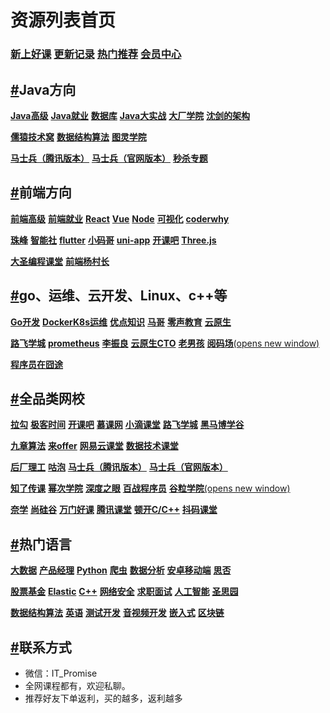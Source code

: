 # 资源列表首页

### [**新上好课**](https://www.itpromise.cloud/list/xshk.html) [**更新记录**](https://www.itpromise.cloud/list/gxjl.html) [**热门推荐**](https://www.itpromise.cloud/list/rmtj.html) [**会员中心**](https://www.itpromise.cloud/list/vip.html)

## [#](https://www.itpromise.cloud/#java方向)**Java方向**

[**Java高级**](https://www.itpromise.cloud/list/JavaGJ.html) [**Java就业**](https://www.itpromise.cloud/list/JavaJY.html) [**数据库**](https://www.itpromise.cloud/list/mySql.html) [**Java大实战**](https://www.itpromise.cloud/list/JavaDSZ.html) [**大厂学院**](https://www.itpromise.cloud/list/dcxy.html) [**沈剑的架构**](https://www.itpromise.cloud/list/sjjgs.html)

[**儒猿技术窝**](https://www.itpromise.cloud/list/ryjsw.html) [**数据结构算法**](https://www.itpromise.cloud/list/sjjgsf.html) [**图灵学院**](https://www.itpromise.cloud/list/tuling.html)

[**马士兵（腾讯版本）**](https://www.itpromise.cloud/list/mashibing.html) [**马士兵（官网版本）**](https://www.itpromise.cloud/list/mashibingGW.html) [**秒杀专题**](https://www.itpromise.cloud/list/mszt.html)

## [#](https://www.itpromise.cloud/#前端方向)**前端方向**

[**前端高级**](https://www.itpromise.cloud/list/qianduanGJ.html) [**前端就业**](https://www.itpromise.cloud/list/qianduanJY.html) [**React**](https://www.itpromise.cloud/list/React.html) [**Vue**](https://www.itpromise.cloud/list/Vue.html) [**Node**](https://www.itpromise.cloud/list/Node.html) [**可视化**](https://www.itpromise.cloud/list/ksh.html) [**coderwhy**](https://www.itpromise.cloud/list/coderwhy.html)

[**珠峰**](https://www.itpromise.cloud/list/zhufeng.html) [**智能社**](https://www.itpromise.cloud/list/zns.html) [**flutter**](https://www.itpromise.cloud/list/flutter.html) [**小码哥**](https://www.itpromise.cloud/list/xiaomage.html) [**uni-app**](https://www.itpromise.cloud/list/uni-app.html) [**开课吧**](https://www.itpromise.cloud/list/kaikeba.html) [**Three.js**](https://www.itpromise.cloud/list/three.js.html)

[**大圣编程课堂**](https://www.itpromise.cloud/list/dasheng.html) [**前端杨村长**](https://www.itpromise.cloud/list/yangcunzhang.html)

## [#](https://www.itpromise.cloud/#go、运维、云开发、linux、c-等)**go、运维、云开发、Linux、c++等**

[**Go开发**](https://www.itpromise.cloud/list/Go.html) [**DockerK8s运维**](https://www.itpromise.cloud/list/DockerK8s.html) [**优点知识**](https://www.itpromise.cloud/list/youdian.html) [**马哥**](https://www.itpromise.cloud/list/mage.html) [**零声教育**](https://www.itpromise.cloud/list/lsjy.html) [**云原生**](https://www.itpromise.cloud/list/yunyuanssheng.html)

[**路飞学城**](https://www.itpromise.cloud/list/lufei.html) [**prometheus**](https://www.itpromise.cloud/list/prometheus.html) [**李振良**](https://www.itpromise.cloud/list/lizhenlaing.html) [**云原生CTO**](https://www.itpromise.cloud/list/yysCTO.html) [**老男孩**](https://www.itpromise.cloud/list/laonanhai.html) [**阅码场**(opens new window)](https://shop.yomocode.com/)

[**程序员在囧途**](https://www.itpromise.cloud/list/cxyzjt.html)

## [#](https://www.itpromise.cloud/#全品类网校)**全品类网校**

[**拉勾**](https://www.itpromise.cloud/list/lagou.html) [**极客时间**](https://www.itpromise.cloud/list/jksj.html) [**开课吧**](https://www.itpromise.cloud/list/kaikeba.html) [**慕课网**](https://www.itpromise.cloud/list/imooc.html) [**小滴课堂**](https://www.itpromise.cloud/list/xdkt.html) [**路飞学城**](https://www.itpromise.cloud/list/lufei.html) [**黑马博学谷**](https://www.itpromise.cloud/list/hmbxg.html)

[**九章算法**](https://www.itpromise.cloud/list/jiuzhang.html) [**来offer**](https://www.itpromise.cloud/list/Loffer.html) [**网易云课堂**](https://www.itpromise.cloud/list/wangyi.html) [**数据技术课堂**](https://www.itpromise.cloud/list/sjjskt.html)

[**后厂理工**](https://www.itpromise.cloud/list/hclg.html) [**咕泡**](https://www.itpromise.cloud/list/gupao.html) [**马士兵（腾讯版本）**](https://www.itpromise.cloud/list/mashibing.html) [**马士兵（官网版本）**](https://www.itpromise.cloud/list/mashibingGW.html)

[**知了传课**](https://www.itpromise.cloud/list/zhiliao.html) [**幂次学院**](https://www.itpromise.cloud/list/cmxy.html) [**深度之眼**](https://www.itpromise.cloud/list/sdzy.html) [**百战程序员**](https://www.itpromise.cloud/list/baizhan.html) [**谷粒学院**(opens new window)](http://www.gulixueyuan.com/)

[**奈学**](https://www.itpromise.cloud/list/naixue.html) [**尚硅谷**](https://www.itpromise.cloud/list/shangguigu.html) [**万门好课**](https://www.itpromise.cloud/list/wanmen.html) [**腾讯课堂**](https://www.itpromise.cloud/list/tengxun.html) [**顿开C/C++**](https://www.itpromise.cloud/list/DKCC++.html) [**抖码课堂**](https://www.itpromise.cloud/list/douma.html)

## [#](https://www.itpromise.cloud/#热门语言)**热门语言**

[**大数据**](https://www.itpromise.cloud/list/bigData.html) [**产品经理**](https://www.itpromise.cloud/list/canpin.html) [**Python**](https://www.itpromise.cloud/list/Python.html) [**爬虫**](https://www.itpromise.cloud/list/pacong.html) [**数据分析**](https://www.itpromise.cloud/list/sjfx.html) [**安卓移动端**](https://www.itpromise.cloud/list/android.html) [**思否**](https://www.itpromise.cloud/list/sifou.html)

[**股票基金**](https://www.itpromise.cloud/list/gupiao.html) [**Elastic**](https://www.itpromise.cloud/list/Elastic.html) [**C++**](https://www.itpromise.cloud/list/C++.html) [**网络安全**](https://www.itpromise.cloud/list/wlaq.html) [**求职面试**](https://www.itpromise.cloud/list/mianshi.html) [**人工智能**](https://www.itpromise.cloud/list/rgzn.html) [**圣思园**](https://www.itpromise.cloud/list/ssy.html)

[**数据结构算法**](https://www.itpromise.cloud/list/sjjgsf.html) [**英语**](https://www.itpromise.cloud/list/english.html) [**测试开发**](https://www.itpromise.cloud/list/ceshi.html) [**音视频开发**](https://www.itpromise.cloud/list/yinshipng.html) [**嵌入式**](https://www.itpromise.cloud/list/qianrushi.html) [**区块链**](https://www.itpromise.cloud/list/qukuailian.html)

## [#](https://www.itpromise.cloud/#联系方式)**联系方式**

- 微信：IT_Promise
- 全网课程都有，欢迎私聊。
- 推荐好友下单返利，买的越多，返利越多